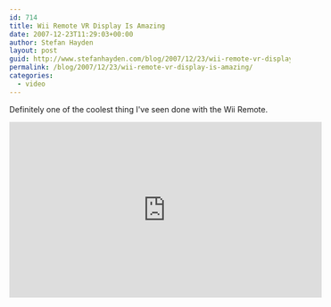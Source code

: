 ```yaml
---
id: 714
title: Wii Remote VR Display Is Amazing
date: 2007-12-23T11:29:03+00:00
author: Stefan Hayden
layout: post
guid: http://www.stefanhayden.com/blog/2007/12/23/wii-remote-vr-display-is-amazing/
permalink: /blog/2007/12/23/wii-remote-vr-display-is-amazing/
categories:
  - video
---
```

Definitely one of the coolest thing I've seen done with the Wii Remote.

<iframe width="560" height="315" src="http://www.youtube.com/v/Jd3-eiid-Uw&rel=1&border=1" title="YouTube video player" frameborder="0" allow="accelerometer; autoplay; clipboard-write; encrypted-media; gyroscope; picture-in-picture" allowfullscreen></iframe>